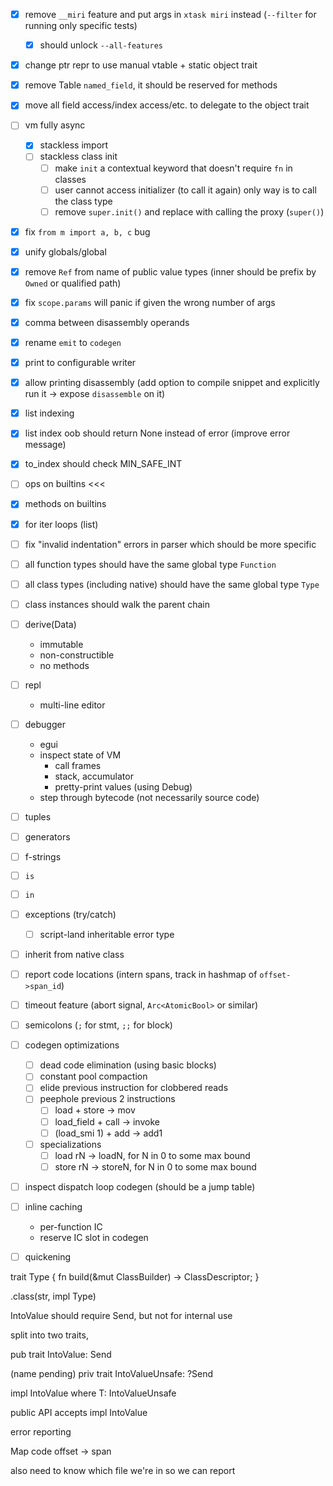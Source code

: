 
- [x] remove `__miri` feature and put args in `xtask miri` instead (`--filter` for running only specific tests)
  - [x] should unlock `--all-features`
- [x] change ptr repr to use manual vtable + static object trait
- [x] remove Table `named_field`, it should be reserved for methods
- [x] move all field access/index access/etc. to delegate to the object trait
- [ ] vm fully async
  - [x] stackless import
  - [ ] stackless class init
    - [ ] make `init` a contextual keyword that doesn't require `fn` in classes
    - [ ] user cannot access initializer (to call it again)
          only way is to call the class type
    - [ ] remove `super.init()` and replace with calling the proxy (`super()`)
- [x] fix `from m import a, b, c` bug
- [x] unify globals/global
- [x] remove `Ref` from name of public value types (inner should be prefix by `Owned` or qualified path)
- [x] fix `scope.params` will panic if given the wrong number of args
- [x] comma between disassembly operands
- [x] rename `emit` to `codegen`
- [x] print to configurable writer
- [x] allow printing disassembly (add option to compile snippet and explicitly run it -> expose `disassemble` on it)
- [x] list indexing
- [x] list index oob should return None instead of error (improve error message)
- [x] to_index should check MIN_SAFE_INT
- [ ] ops on builtins <<<
- [x] methods on builtins
- [x] for iter loops (list)
- [ ] fix "invalid indentation" errors in parser which should be more specific
- [ ] all function types should have the same global type `Function`
- [ ] all class types (including native) should have the same global type `Type`
- [ ] class instances should walk the parent chain
- [ ] derive(Data)
  - immutable
  - non-constructible
  - no methods
- [ ] repl
  - multi-line editor

- [ ] debugger
  - egui
  - inspect state of VM
    - call frames
    - stack, accumulator
    - pretty-print values (using Debug)
  - step through bytecode (not necessarily source code)

- [ ] tuples
- [ ] generators
- [ ] f-strings
- [ ] `is`
- [ ] `in`
- [ ] exceptions (try/catch)
  - [ ] script-land inheritable error type
- [ ] inherit from native class
- [ ] report code locations (intern spans, track in hashmap of `offset->span_id`)
- [ ] timeout feature (abort signal, `Arc<AtomicBool>` or similar)
- [ ] semicolons (`;` for stmt, `;;` for block)
- [ ] codegen optimizations
  - [ ] dead code elimination (using basic blocks)
  - [ ] constant pool compaction
  - [ ] elide previous instruction for clobbered reads
  - [ ] peephole previous 2 instructions
    - [ ] load + store -> mov
    - [ ] load_field + call -> invoke
    - [ ] (load_smi 1) + add -> add1
  - [ ] specializations
    - [ ] load rN -> loadN, for N in 0 to some max bound
    - [ ] store rN -> storeN, for N in 0 to some max bound
- [ ] inspect dispatch loop codegen (should be a jump table)
- [ ] inline caching
  - per-function IC
  - reserve IC slot in codegen
- [ ] quickening




trait Type {
  fn build(&mut ClassBuilder) -> ClassDescriptor;
}

.class(str, impl Type)





IntoValue should require Send, but not for internal use

split into two traits,

pub trait IntoValue: Send

(name pending)
priv trait IntoValueUnsafe: ?Send

impl IntoValue where T: IntoValueUnsafe 

public API accepts impl IntoValue




error reporting

Map code offset -> span

also need to know which file we're in so we can report
